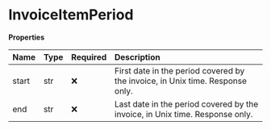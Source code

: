 # InvoiceItemPeriod

**Properties**

| Name  | Type | Required | Description                                                                   |
| :---- | :--- | :------- | :---------------------------------------------------------------------------- |
| start | str  | ❌       | First date in the period covered by the invoice, in Unix time. Response only. |
| end   | str  | ❌       | Last date in the period covered by the invoice, in Unix time. Response only.  |
